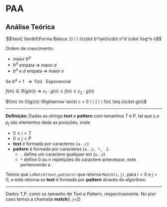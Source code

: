# PAA

## Análise Teórica

$$\text{ \textbf{Forma Básica:  }} \  \ c\cdot b^{an}\cdot n^d \cdot \log^e n$$

Ordem de crescimento:

* maior $b^a$
* $b^a$ empata $\Rightarrow$ maior $d$
* $b^a$ e $d$ empata $\Rightarrow$ maior $e$


Se $b^a \ > \ 1 \ \ \Rightarrow T(n)\ \ \text{   Exponencial}$ 


$f(m) \in \Theta(g(n)) \Rightarrow c_1\cdot g(n) \leq f(n) \leq c_2\cdot g(n)$


$f(m) \in O(g(n)) \Rightarrow \exist c > 0 \ \ | \ \ f(n) \leq c\cdot g(n)$

---------------------

**Definição:** Dadas as strings **text** e **pattern** com tamanhos T e P, tal que $t_i$ e $p_j$ são elementos dada as posições, onde 

  * $0 \leq i < T$
  * $0 \leq j < P$
  * **text** é formada por caracteres `{a..z}`
  * **pattern** é formada por caracteres (`a..z, *, .`).
    *  `.` define um caractere qualquer em  (`a..z`)
    *  `*` define 0 ou n repetições do caractere antecessor, este pertencendo a `.` 
  
  Temos que `isMatch(text,pattern)` que retorna `Match(i,j)`, para $i=0$ e $j=0$, e este retorna se **text** é formada por **pattern** através do algoritmo.

----------------

Dados T,P, como os tamanho de Text e Pattern, respectivamente. No pior caso temos a chamada **match**(i, j+2)